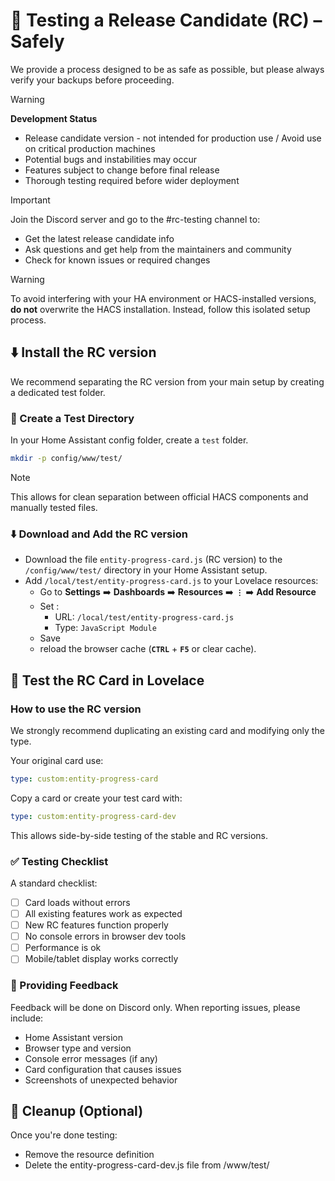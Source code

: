 # 🧪 Testing a Release Candidate (RC) – Safely

We provide a process designed to be as safe as possible, but please always verify your backups before proceeding.

> [!WARNING]
> **Development Status**
> - Release candidate version - not intended for production use / Avoid use on critical production machines
> - Potential bugs and instabilities may occur
> - Features subject to change before final release
> - Thorough testing required before wider deployment

> [!IMPORTANT]
> Join the Discord server and go to the #rc-testing channel to:
>
> - Get the latest release candidate info
> - Ask questions and get help from the maintainers and community
> - Check for known issues or required changes

> [!WARNING]
> To avoid interfering with your HA environment or HACS-installed versions,
> **do not** overwrite the HACS installation. Instead, follow this isolated setup process.

## ⬇️ Install the RC version

We recommend separating the RC version from your main setup by creating a dedicated test folder.

### 📁 Create a Test Directory

In your Home Assistant config folder, create a `test` folder.
```sh
mkdir -p config/www/test/
```

> [!NOTE]
> This allows for clean separation between official HACS components and manually tested files.

### ⬇️ Download and Add the RC version

- Download the file `entity-progress-card.js` (RC version) to the
    `/config/www/test/` directory in your Home Assistant setup.
- Add `/local/test/entity-progress-card.js` to your Lovelace resources:
  - Go to **Settings** ➡️ **Dashboards** ➡️ **Resources** ➡️ **`⋮`** ➡️ **Add Resource**
  - Set :
    - URL: `/local/test/entity-progress-card.js`
    - Type: `JavaScript Module`
  - Save
  - reload the browser cache (**`CTRL`** + **`F5`** or clear cache).

## 🧪 Test the RC Card in Lovelace
### How to use the RC version

We strongly recommend duplicating an existing card and modifying only the type.  

Your original card use:

```yaml
type: custom:entity-progress-card
```

Copy a card or create your test card with:

```yaml
type: custom:entity-progress-card-dev
```

This allows side-by-side testing of the stable and RC versions.

### ✅ Testing Checklist

A standard checklist:
- [ ] Card loads without errors
- [ ] All existing features work as expected
- [ ] New RC features function properly
- [ ] No console errors in browser dev tools
- [ ] Performance is ok
- [ ] Mobile/tablet display works correctly

### 📝 Providing Feedback

Feedback will be done on Discord only. When reporting issues, please include:
- Home Assistant version
- Browser type and version
- Console error messages (if any)
- Card configuration that causes issues
- Screenshots of unexpected behavior

## 🧼 Cleanup (Optional)

Once you're done testing:

- Remove the resource definition
- Delete the entity-progress-card-dev.js file from /www/test/
